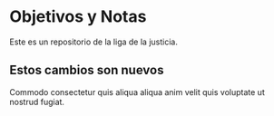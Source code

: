 # Objetivos y Notas

Este es un repositorio de la liga de la justicia.

## Estos cambios son nuevos
Commodo consectetur quis aliqua aliqua anim velit quis voluptate ut nostrud fugiat.